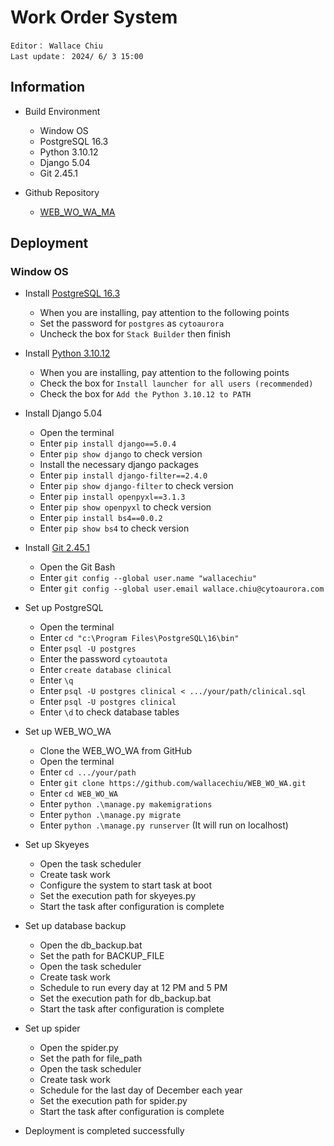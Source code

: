 Work Order System
===
`Editor： Wallace Chiu`  
`Last update： 2024/ 6/ 3 15:00`  

Information
---
- Build Environment 
    - Window OS
    - PostgreSQL 16.3
    - Python 3.10.12 
    - Django 5.04 
    - Git 2.45.1

- Github Repository
    - [WEB_WO_WA_MA]([https://github.com/wallacechiu/WEB_WO_WA](https://github.com/cytoaurora-admin/WEB-WO-WA-MA.git))

Deployment
---
### Window OS
- Install [PostgreSQL 16.3](https://sbp.enterprisedb.com/getfile.jsp?fileid=1259019)
    - When you are installing, pay attention to the following points
    - Set the password for ```postgres``` as ```cytoaurora```
    - Uncheck the box for ```Stack Builder``` then finish

- Install [Python 3.10.12](https://www.python.org/ftp/python/3.12.3/python-3.12.3-amd64.exe)
    - When you are installing, pay attention to the following points
    - Check the box for ```Install launcher for all users (recommended)```
    - Check the box for ```Add the Python 3.10.12 to PATH```

- Install Django 5.04
    - Open the terminal
    - Enter ```pip install django==5.0.4``` 
    - Enter ```pip show django``` to check version
    - Install the necessary django packages
    - Enter ```pip install django-filter==2.4.0```
    - Enter ```pip show django-filter``` to check version
    - Enter ```pip install openpyxl==3.1.3```
    - Enter ```pip show openpyxl``` to check version
    - Enter ```pip install bs4==0.0.2```
    - Enter ```pip show bs4``` to check version


- Install [Git 2.45.1](https://github.com/git-for-windows/git/releases/download/v2.45.1.windows.1/Git-2.45.1-64-bit.exe)
    - Open the Git Bash
    - Enter ```git config --global user.name "wallacechiu"```
    - Enter ```git config --global user.email wallace.chiu@cytoaurora.com```

- Set up PostgreSQL
    - Open the terminal
    - Enter ```cd "c:\Program Files\PostgreSQL\16\bin"```
    - Enter ```psql -U postgres```
    - Enter the password ```cytoautota```
    - Enter ```create database clinical```
    - Enter ```\q```
    - Enter ```psql -U postgres clinical < .../your/path/clinical.sql``` 
    - Enter ```psql -U postgres clinical```
    - Enter ```\d``` to check database tables

- Set up WEB_WO_WA
    - Clone the WEB_WO_WA from GitHub
    - Open the terminal
    - Enter ```cd .../your/path```
    - Enter ```git clone https://github.com/wallacechiu/WEB_WO_WA.git```
    - Enter ```cd WEB_WO_WA```
    - Enter ```python .\manage.py makemigrations```
    - Enter ```python .\manage.py migrate```
    - Enter ```python .\manage.py runserver``` (It will run on localhost)

- Set up Skyeyes
    - Open the task scheduler
    - Create task work
    - Configure the system to start task at boot
    - Set the execution path for skyeyes.py
    - Start the task after configuration is complete 

- Set up database backup
    - Open the db_backup.bat
    - Set the path for BACKUP_FILE
    - Open the task scheduler
    - Create task work
    - Schedule to run every day at 12 PM and 5 PM
    - Set the execution path for db_backup.bat
    - Start the task after configuration is complete 

- Set up spider
    - Open the spider.py
    - Set the path for file_path
    - Open the task scheduler
    - Create task work
    - Schedule for the last day of December each year
    - Set the execution path for spider.py
    - Start the task after configuration is complete

- Deployment is completed successfully
